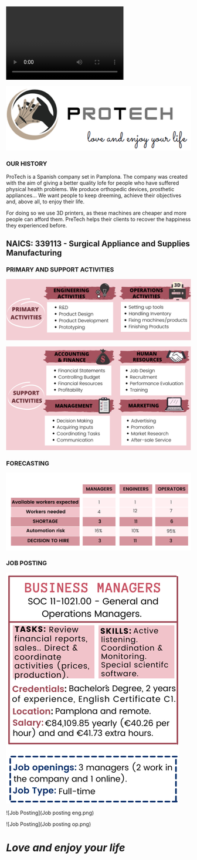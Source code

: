 <video src="Protech..mp4" width="320" height="200" controls preload></video>

![Logo.](Logo..PNG)

### OUR HISTORY ###

ProTech is a Spanish company set in Pamplona. The company was created with the aim of giving a better quality lofe for people who have suffered physical health problems. We produce orthopedic devices, prosthetic appliances... We want people to keep dreeming, achieve their objectives and, above all, to enjoy their life.

For doing so we use 3D printers, as these machines are cheaper and more people can afford them. PreTech helps their clients to recover the happiness they experienced before.

## NAICS: 339113 - Surgical Appliance and Supplies Manufacturing ##


### PRIMARY AND SUPPORT ACTIVITIES ###
![Primary activities](Primary.png)


![Secondary activities](Secondary2.png)


### FORECASTING ###
![Forecasting](Forecasting.png)

### JOB POSTING ###
![Job Posting](Manager.png) 


![Job Posting](Job posting eng.png) 


![Job Posting](Job posting op.png)

# _Love and enjoy your life_ #
